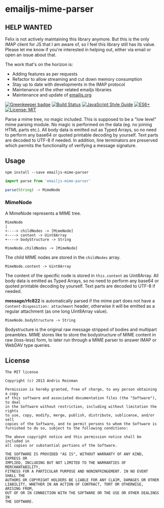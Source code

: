 # emailjs-mime-parser

## HELP WANTED

Felix is not actively maintaining this library anymore. But this is the only IMAP client for JS that I am aware of, so I feel this library still has its value. Please let me know if you're interested in helping out, either via email or open an issue about that.

The work that's on the horizon is:

* Adding features as per requests
* Refactor to allow streaming and cut down memory consumption
* Stay up to date with developments in the IMAP protocol
* Maintenance of the other related emailjs libraries
* Maintenance and update of [emailjs.org](https://emailjs.org)

[![Greenkeeper badge](https://badges.greenkeeper.io/emailjs/emailjs-mime-parser.svg)](https://greenkeeper.io/) [![Build Status](https://travis-ci.org/emailjs/emailjs-mime-parser.png?branch=master)](https://travis-ci.org/emailjs/emailjs-mime-parser) [![JavaScript Style Guide](https://img.shields.io/badge/code_style-standard-brightgreen.svg)](https://standardjs.com)  [![ES6+](https://camo.githubusercontent.com/567e52200713e0f0c05a5238d91e1d096292b338/68747470733a2f2f696d672e736869656c64732e696f2f62616467652f65732d362b2d627269676874677265656e2e737667)](https://kangax.github.io/compat-table/es6/) [![License: MIT](https://img.shields.io/badge/License-MIT-yellow.svg)](https://opensource.org/licenses/MIT)

Parse a mime tree, no magic included. This is supposed to be a "low level" mime parsing module. No magic is performed on the data (eg. no joining HTML parts etc.). All body data is emitted out as Typed Arrays, so no need to perform any base64 or quoted printable decoding by yourself. Text parts are decoded to UTF-8 if needed. In addition, line terminators are preserved which permits the functionality of verifying a message signature.

## Usage

```
npm install --save emailjs-mime-parser
```

```javascript
import parse from 'emailjs-mime-parser'

parse(String) -> MimeNode
```

### MimeNode

A MimeNode represents a MIME tree.

```
MimeNode
|
+----> childNodes -> [MimeNode]
+----> content -> Uint8Array
+----> bodyStructure -> String
```

```
MimeNode.childNodes -> [MimeNode]
```

The child MIME nodes are stored in the `childNodes` array.

```
MimeNode.content -> Uint8Array
```

The content of the specific node is stored in `this.content` as Uint8Array. All body data is emitted as Typed Arrays, so no need to perform any base64 or quoted printable decoding by yourself. Text parts are decoded to UTF-8 if needed.

**message/rfc822** is automatically parsed if the mime part does not have a `Content-Disposition: attachment` header, otherwise it will be emitted as a regular attachment (as one long Uint8Array value).


```
MimeNode.bodyStructure -> String
```

Bodystructure is the original raw message stripped of bodies and multipart preambles. MIME stores like to store the bodystructure of MIME content in raw (loss-less) form, to later run through a MIME parser to answer IMAP or WebDAV type queries.

## License

    The MIT license

    Copyright (c) 2013 Andris Reinman

    Permission is hereby granted, free of charge, to any person obtaining a copy
    of this software and associated documentation files (the "Software"), to deal
    in the Software without restriction, including without limitation the rights
    to use, copy, modify, merge, publish, distribute, sublicense, and/or sell
    copies of the Software, and to permit persons to whom the Software is
    furnished to do so, subject to the following conditions:

    The above copyright notice and this permission notice shall be included in
    all copies or substantial portions of the Software.

    THE SOFTWARE IS PROVIDED "AS IS", WITHOUT WARRANTY OF ANY KIND, EXPRESS OR
    IMPLIED, INCLUDING BUT NOT LIMITED TO THE WARRANTIES OF MERCHANTABILITY,
    FITNESS FOR A PARTICULAR PURPOSE AND NONINFRINGEMENT. IN NO EVENT SHALL THE
    AUTHORS OR COPYRIGHT HOLDERS BE LIABLE FOR ANY CLAIM, DAMAGES OR OTHER
    LIABILITY, WHETHER IN AN ACTION OF CONTRACT, TORT OR OTHERWISE, ARISING FROM,
    OUT OF OR IN CONNECTION WITH THE SOFTWARE OR THE USE OR OTHER DEALINGS IN
    THE SOFTWARE.
